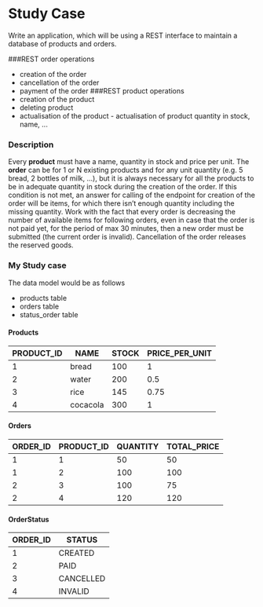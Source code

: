 # Study Case

Write an application, which will be using a REST interface to maintain a database of products and orders.

###REST order operations
- creation of the order
- cancellation of the order
- payment of the order
###REST product operations
- creation of the product
- deleting product
- actualisation of the product - actualisation of product quantity in stock, name, ...

### Description
Every **product** must have a name, quantity in stock and price per unit. The **order** can be for 1 or N
existing products and for any unit quantity (e.g. 5 bread, 2 bottles of milk, ...), but it is always
necessary for all the products to be in adequate quantity in stock during the creation of the order.
If this condition is not met, an answer for calling of the endpoint for creation of the order will be 
items, for which there isn’t enough quantity including the missing quantity.
Work with the fact that every order is decreasing the number of available items for following orders,
even in case that the order is not paid yet, for the period of max 30 minutes, then a new order must
be submitted (the current order is invalid). Cancellation of the order releases the reserved goods.


### My Study case

The data model would be as follows 
- products table
- orders table
- status_order table

#### Products
| PRODUCT_ID | NAME | STOCK | PRICE_PER_UNIT | 
| ------------- | ------------- | ------------- | ------------- | 
| 1  | bread  | 100  | 1 |
| 2  | water |  200 | 0.5 |
| 3  | rice  |  145 | 0.75 |
| 4  | cocacola  | 300  | 1 |

#### Orders
| ORDER_ID | PRODUCT_ID | QUANTITY | TOTAL_PRICE | 
| ------------- | ------------- | ------------- | ------------- | 
| 1  | 1  | 50  | 50 |
| 1  | 2 |  100 | 100 |
| 2  | 3  |  100 | 75 |
| 2  | 4  | 120  | 120 |

#### OrderStatus

| ORDER_ID | STATUS |
| ------------- | ------------- |
| 1  | CREATED  |
| 2  | PAID  |
| 3  | CANCELLED  |
| 4  | INVALID  |

